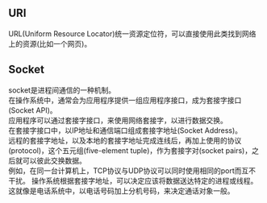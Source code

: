 
## URI
URL(Uniform Resource Locator)统一资源定位符，可以直接使用此类找到网络上的资源(比如一个网页)。

## Socket
socket是进程间通信的一种机制。  
在操作系统中，通常会为应用程序提供一组应用程序接口，成为套接字接口(Socket API)。   
应用程序可以通过套接字接口，来使用网络套接字，以进行数据交换。  
在套接字接口中，以IP地址和通信端口组成套接字地址(Socket Address)。  
远程的套接字地址，以及本地的套接字地址完成连线后，再加上使用的协议(protocol)，这个五元组(five-element tuple)，作为套接字对(socket pairs)，之后就可以彼此交换数据。  
例如，在同一台计算机上，TCP协议与UDP协议可以同时使用相同的port而互不干扰。 操作系统根据套接字地址，可以决定应该将数据送达特定的进程或线程。这就像是电话系统中，以电话号码加上分机号码，来决定通话对象一般。

